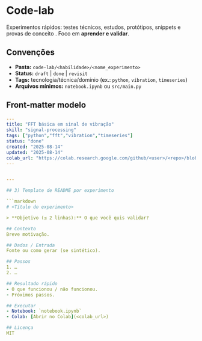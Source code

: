 # Code-lab

Experimentos rápidos: testes técnicos, estudos, protótipos, snippets e provas de conceito . Foco em **aprender e validar**.

## Convenções
- **Pasta:** `code-lab/<habilidade>/<nome_experimento>`
- **Status:** `draft` | `done` | `revisit`
- **Tags:** tecnologia/técnica/domínio (ex.: `python`, `vibration`, `timeseries`)
- **Arquivos mínimos:**  `notebook.ipynb` ou `src/main.py`

## Front‑matter modelo
```yaml
---
title: "FFT básica em sinal de vibração"
skill: "signal-processing"
tags: ["python","fft","vibration","timeseries"]
status: "done"
created: "2025-08-14"
updated: "2025-08-14"
colab_url: "https://colab.research.google.com/github/<user>/<repo>/blob/main/code-lab/signal-processing/fft_demo/notebook.ipynb"
---


---

## 3) Template de README por experimento

```markdown
# <Título do experimento>

> **Objetivo (≤ 2 linhas):** O que você quis validar?

## Contexto
Breve motivação.

## Dados / Entrada
Fonte ou como gerar (se sintético).

## Passos
1. …
2. …

## Resultado rápido
- O que funcionou / não funcionou.
- Próximos passos.

## Executar
- Notebook: `notebook.ipynb`  
- Colab: [Abrir no Colab](<colab_url>)

## Licença
MIT

